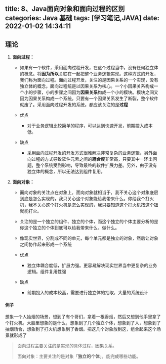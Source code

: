 title: 8、Java面向对象和面向过程的区别
categories: Java 基础
tags: [学习笔记,JAVA]
date: 2022-01-02 14:34:11
---
## 理论

1. **面向过程：**

   - 如果有一个软件，采用面向过程开发，在这个过程当中，没有任何独立体的概念。将**因为所以**关联在一起把整个业务逻辑实现。这种方式的开发，我们称为面向过程。面向过程开发，关注的是因果关系的一个实现，没有独立体的概念，面向过程统是以因果关系为核心。一个小因果关系构成一个小的步骤，小的步骤之间因为**因果关系**构成一个小的模块。模块之间又因为因果关系构成一个系统。只要有一个因果关系发生了断裂，整个软件就废了。采用面向过程开发的系统，都应该关注的是**过程**

   - 优点
     - 对于业务逻辑比较简单的程序，可以达到快速开发，前期投入成本低。
   - 缺点
     - 采用面向过程开发的开发方式很难解决非常复杂的业务逻辑，另外面向过程的方式导致软件元素之间的**耦合度**非常高，只要其中一环出问题，整个系统受到影响，导致最终的软件扩展力差。另外，由于没有独立体的概念，所以无法达到组件复用。

2. **面向对象：**

   - 面向对象的关注点在对象上，面向对象就相当于，我不关心这个对象底层到底是怎么实现的，我只关心这个对象能给我带来什么。你给我个打火机，我不关心这个打火机是怎么实现的，我只要知道这个打火机按这个钮就能打火。
   - 关注的是一个独立的组件、独立的个体，而这个独立的个体主要分析的是你这个独立的个体到底可以给我带来什么、做什么。
   - 像现实世界，分割成不同的单元，每个单元都是独立的对象，然后让对象之间协作起来形成一个系统

   - 优点
     - 独立体耦合度低，扩展力强。更容易解决现实世界当中更复杂的业务逻辑。组件复用性强
   - 缺点
     - 前期投入的成本较高，需要进行独立体的抽取，大量的系统设计 



#### 例子

想象一个人抽烟的场景，想到了有个哥们，拿着一根香烟，然后又想到他手里拿了个打火机。大脑里想象的是什么，想象到了几个独立个体，想象到了人，想象到了抽烟场合，想象到了打火机想象到了香烟。把这几个对象放到这，组合起来这个场景就形成了



> 面向过程主要关注的是实现的具体过程，因果关系。
>
> 面向对象：主要关注的是对象「**独立的个体**」，能完成哪些功能。